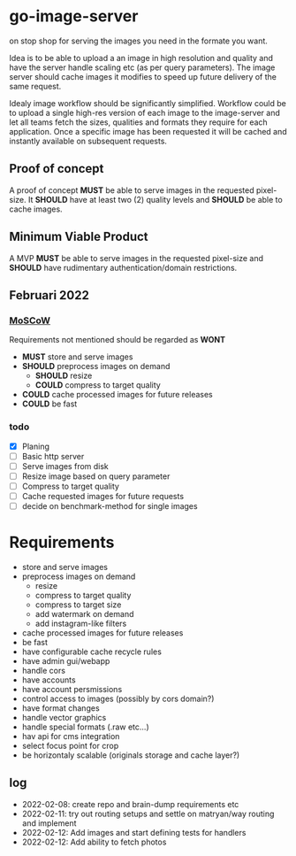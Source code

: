 # go-image-server

on stop shop for serving the images you need in the formate you want.

Idea is to be able to upload a an image in high resolution and quality and have the server handle scaling etc (as per query parameters). The image server should cache images it modifies to speed up future delivery of the same request.

Idealy image workflow should be significantly simplified. Workflow could be to upload a single high-res version of each image to the image-server and let all teams fetch the sizes, qualities and formats they require for each application. Once a specific image has been requested it will be cached and instantly available on subsequent requests.

## Proof of concept

A proof of concept **MUST** be able to serve images in the requested pixel-size.
It **SHOULD** have at least two (2) quality levels and **SHOULD** be able to cache images.

## Minimum Viable Product

A MVP **MUST** be able to serve images in the requested pixel-size and **SHOULD** have rudimentary authentication/domain restrictions.

## Februari 2022

### [MoSCoW](https://en.wikipedia.org/wiki/MoSCoW_method)

Requirements not mentioned should be regarded as **WONT**

- **MUST** store and serve images
- **SHOULD** preprocess images on demand
  - **SHOULD** resize
  - **COULD** compress to target quality
- **COULD** cache processed images for future releases
- **COULD** be fast

### todo

- [x] Planing
- [ ] Basic http server
- [ ] Serve images from disk
- [ ] Resize image based on query parameter
- [ ] Compress to target quality
- [ ] Cache requested images for future requests
- [ ] decide on benchmark-method for single images

# Requirements

- store and serve images
- preprocess images on demand
  - resize
  - compress to target quality
  - compress to target size
  - add watermark on demand
  - add instagram-like filters
- cache processed images for future releases
- be fast
- have configurable cache recycle rules
- have admin gui/webapp
- handle cors
- have accounts
- have account persmissions
- control access to images (possibly by cors domain?)
- have format changes
- handle vector graphics
- handle special formats (.raw etc...)
- hav api for cms integration
- select focus point for crop
- be horizontaly scalable (originals storage and cache layer?)

## log

- 2022-02-08: create repo and brain-dump requirements etc
- 2022-02-11: try out routing setups and settle on matryan/way routing and implement
- 2022-02-12: Add images and start defining tests for handlers
- 2022-02-12: Add ability to fetch photos
